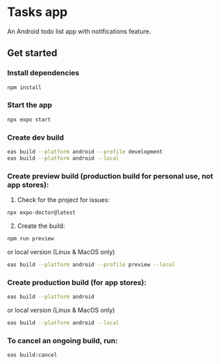 # Tasks app

An Android todo list app with notifications feature.

## Get started

### Install dependencies

   ```bash
   npm install
   ```

### Start the app

   ```bash
   npx expo start
   ```

### Create dev build
   ```bash
   eas build --platform android --profile development
   eas build --platform android --local
   ```

### Create preview build (production build for personal use, not app stores):
1. Check for the project for issues:
```bash
npx expo-doctor@latest
```

2. Create the build:
```bash
npm run preview
```

or local version (Linux & MacOS only)
   ```bash
   eas build --platform android --profile preview --local
   ```

### Create production build (for app stores):
   ```bash
   eas build --platform android
   ``` 

or local version (Linux & MacOS only)
   ```bash
   eas build --platform android --local
   ```

### To cancel an ongoing build, run:
   ```bash
   eas build:cancel
   ```
